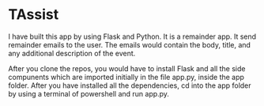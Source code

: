 # TAssist
I have built this app by using Flask and Python. It is a remainder app. It send remainder emails to the user. The emails would contain the body, title, and any additional description of the event.

After you clone the repos, you would have to install Flask and all the side compunents which are imported initially in the file app.py, inside the app folder. After you have installed all the dependencies, cd into the app folder by using a terminal of powershell and run app.py.
